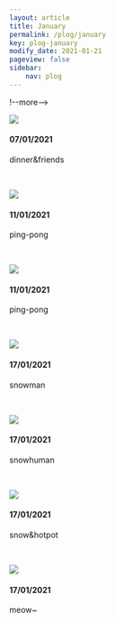 ```yaml
---
layout: article
title: January
permalink: /plog/january
key: plog-january
modify_date: 2021-01-21
pageview: false
sidebar:
    nav: plog
---
```


!--more-->

<div class="card">
  <div class="card__image">
    <img class="image" src="https://github.com/Yuleii/Yuleii.github.io/raw/master/pictures/plog_pics/2021_january/20210107.JPG"/>
  </div>
  <div class="card__content">
    <div class="card__header">
      <h4>07/01/2021</h4>
    </div>
    <p>
      dinner&friends
    </p>
  </div>
</div>

&nbsp;

<div class="card">
  <div class="card__image">
    <img class="image" src="https://github.com/Yuleii/Yuleii.github.io/raw/master/pictures/plog_pics/2021_january/20210111.JPG"/>
  </div>
  <div class="card__content">
    <div class="card__header">
      <h4>11/01/2021</h4>
    </div>
    <p>
    ping-pong
    </p>
  </div>
</div>

&nbsp;

<div class="card">
  <div class="card__image">
    <img class="image" src="https://github.com/Yuleii/Yuleii.github.io/raw/master/pictures/plog_pics/2021_january/20210111.JPG"/>
  </div>
  <div class="card__content">
    <div class="card__header">
      <h4>11/01/2021</h4>
    </div>
    <p>
    ping-pong
    </p>
  </div>
</div>

&nbsp;

<div class="card">
  <div class="card__image">
    <img class="image" src="https://github.com/Yuleii/Yuleii.github.io/raw/master/pictures/plog_pics/2021_january/20210117_4.JPG"/>
  </div>
  <div class="card__content">
    <div class="card__header">
      <h4>17/01/2021</h4>
    </div>
    <p>
    snowman
    </p>
  </div>
</div>

&nbsp;

<div class="card">
  <div class="card__image">
    <img class="image" src="https://github.com/Yuleii/Yuleii.github.io/raw/master/pictures/plog_pics/2021_january/20210117_1.JPG"/>
  </div>
  <div class="card__content">
    <div class="card__header">
      <h4>17/01/2021</h4>
    </div>
    <p>
    snowhuman
    </p>
  </div>
</div>

&nbsp;

<div class="card">
  <div class="card__image">
    <img class="image" src="https://github.com/Yuleii/Yuleii.github.io/raw/master/pictures/plog_pics/2021_january/20210117_2.JPG"/>
  </div>
  <div class="card__content">
    <div class="card__header">
      <h4>17/01/2021</h4>
    </div>
    <p>
    snow&hotpot
    </p>
  </div>
</div>

&nbsp;

<div class="card">
  <div class="card__image">
    <img class="image" src="https://github.com/Yuleii/Yuleii.github.io/raw/master/pictures/plog_pics/2021_january/20210117_3.JPG"/>
  </div>
  <div class="card__content">
    <div class="card__header">
      <h4>17/01/2021</h4>
    </div>
    <p>
    meow~
    </p>
  </div>
</div>